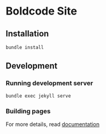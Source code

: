 # Boldcode Site

## Installation

    bundle install

## Development

### Running development server

    bundle exec jekyll serve

### Building pages


For more details, read [documentation](http://jekyllrb.com/)


